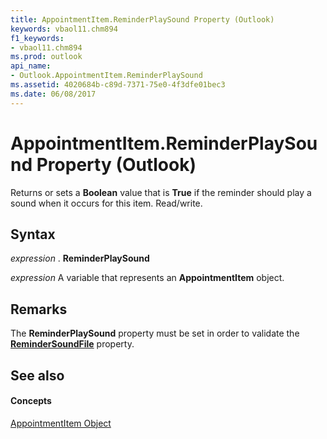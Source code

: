 ```yaml
---
title: AppointmentItem.ReminderPlaySound Property (Outlook)
keywords: vbaol11.chm894
f1_keywords:
- vbaol11.chm894
ms.prod: outlook
api_name:
- Outlook.AppointmentItem.ReminderPlaySound
ms.assetid: 4020684b-c89d-7371-75e0-4f3dfe01bec3
ms.date: 06/08/2017
---
```



# AppointmentItem.ReminderPlaySound Property (Outlook)

Returns or sets a  **Boolean** value that is **True** if the reminder should play a sound when it occurs for this item. Read/write.


## Syntax

 _expression_ . **ReminderPlaySound**

 _expression_ A variable that represents an **AppointmentItem** object.


## Remarks

The  **ReminderPlaySound** property must be set in order to validate the **[ReminderSoundFile](appointmentitem-remindersoundfile-property-outlook.md)** property.


## See also


#### Concepts


[AppointmentItem Object](appointmentitem-object-outlook.md)

